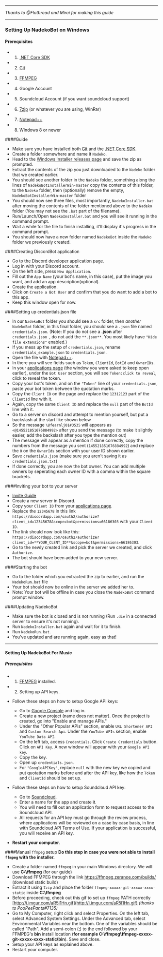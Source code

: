 ________________________________________________________________________________
*Thanks to @Flatbread and Mirai for making this guide*
________________________________________________________________________________

### Setting Up NadekoBot on Windows
#### Prerequisites 
- 1) [.NET Core SDK][.NET Core SDK]
- 2) [Git][Git]
- 3) [FFMPEG][FFMPEG] 
- 4) Google Account
- 5) Soundcloud Account (if you want soundcloud support)
- 6) [7zip][7zip] (or whatever you are using, WinRar)
- 7) [Notepad++][Notepad++]
- 8) Windows 8 or newer

####Guide 
- Make sure you have installed both [Git][Git] and the [.NET Core SDK][.NET Core SDK].
- Create a folder somewhere and name it `Nadeko`.
- Head to the [Windows Installer releases page][WinInstaller] and save the zip as prompted.
- Extract the contents of the zip you just downloaded to the `Nadeko` folder that we created earlier.
- You should see another folder in the `Nadeko` folder, something along the lines of `NadekoBotInstallerWin-master` copy the contents of this folder, to the `Nadeko` folder, then (optionally) remove the empty, `NadekoBotInstallerWin-master` folder
- You should now see three files, most importantly, `NadekoInstaller.bat` after moving the contents of the folder mentioned above to the `Nadeko` folder (You may not see the `.bat` part of the filename).
- Run/Launch/Open `NadekoInstaller.bat` and you will see it running in the command prompt.
- Wait a while for the file to finish installing, it'll display it's progress in the command prompt.
- You should now have a new folder named `NadekoBot` inside the `Nadeko` folder we previously created.

####Creating DiscordBot application
- Go to [the Discord developer application page][DiscordApp].
- Log in with your Discord account.
- On the left side, press `New Application`.
- Fill out the `App Name` (your bot's name, in this case), put the image you want, and add an app description(optional).
- Create the application.
- Click on `Create a Bot User` and confirm that you do want to add a bot to this app.
- Keep this window open for now.

####Setting up credentials.json file
- In our `NadekoBot` folder you should see a `src` folder, then *another* `NadekoBot` folder, in this final folder, you should see a `.json` file named `credentials.json`. (Note: If you do not see a **.json** after `credentials.json `, do not add the `**.json**`. You most likely have `"Hide file extensions"` enabled.)
- If you mess up the setup of `credentials.json`, rename `credentials_example.json` to `credentials.json`.
- Open the file with [Notepad++][Notepad++].
- In there you will see fields such as `Token`, `ClientId`, `BotId` and `OwnerIDs`.
- In your [applications page][DiscordApp] (the window you were asked to keep open earlier), under the `Bot User` section, you will see `Token:click to reveal`, click to reveal the token.
- Copy your bot's token, and on the `"Token"` line of your `credentials.json`, paste your bot token between the quotation marks.
- Copy the `Client ID` on the page and replace the `12312123` part of the `ClientId` line with it.
- Again, copy the same `Client ID` and replace the `null` part of the `BotId` line with it.
- Go to a server on discord and attempt to mention yourself, but put a backslash at the start like shown below
- So the message `\@fearnlj01#3535` will appears as `<@145521851676884992>` after you send the message (to make it slightly easier, add the backslash after you type the mention out)
- The message will appear as a mention if done correctly, copy the numbers from the message you sent (`145521851676884992`) and replace the `0` on the `OwnerIds` section with your user ID shown earlier.
- Save `credentials.json` (make sure you aren't saving it as `credentials.json.txt`)
- If done correctly, you are now the bot owner. You can add multiple owners by seperating each owner ID with a comma within the square brackets.

####Inviting your bot to your server 
- [Invite Guide][Invite Guide]
- Create a new server in Discord.
- Copy your `Client ID` from your [applications page][DiscordApp].
- Replace the `12345678` in this link `https://discordapp.com/oauth2/authorize?client_id=12345678&scope=bot&permissions=66186303` with your `Client ID`.
- The link should now look like this: `https://discordapp.com/oauth2/authorize?client_id=**YOUR_CLENT_ID**&scope=bot&permissions=66186303`.
- Go to the newly created link and pick the server we created, and click `Authorize`.
- The bot should have been added to your new server.

####Starting the bot
- Go to the folder which you extracted the zip to earlier, and run the `NadekoRun.bat` file
- Your bot should now be online in the server we added her to.
- Note: Your bot will be offline in case you close the `NadekoBot` command prompt window.

####Updating NadekoBot
- Make sure the bot is closed and is not running (Run `.die` in a connected server to ensure it's not running).
- Run `NadekoInstaller.bat` again and wait for it to finish.
- Run `NadekoRun.bat`.
- You've updated and are running again, easy as that!
________________________________________________________________________________

#### Setting Up NadekoBot For Music
##### Prerequisites
- 1) [FFMPEG][FFMPEG] installed.
- 2) Setting up API keys.

- Follow these steps on how to setup Google API keys:
    - Go to [Google Console][Google Console] and log in.
    - Create a new project (name does not matter). Once the project is created, go into "Enable and manage APIs."
    - Under the "Other Popular APIs" section, enable `URL Shortener API` and `Custom Search Api`. Under the `YouTube APIs` section, enable `YouTube Data API`.
    - On the left tab, access `Credentials`. Click `Create Credentials` button. Click on `API Key`. A new window will appear with your `Google API key`. 
    - Copy the key.
    - Open up `credentials.json`. 
    - For `"GoogleAPIKey"`, replace `null` with the new key we copied and put quotation marks before and after the API key, like how the `Token` and `ClientId` should be set up.
- Follow these steps on how to setup Soundcloud API key:
    - Go to [Soundcloud][Soundcloud]. 
    - Enter a name for the app and create it. 
    - You will need to fill out an application form to request access to the Soundcloud API.
    - All requests for an API key must go through the review process, where applications will be reviewed on a case by case basis, in line with Soundcloud API Terms of Use. If your application is successful, you will receive an API key. 
- **Restart your computer**.

####Manual `ffmpeg` setup 
**Do this step in case you were not able to install `ffmpeg` with the installer.**

- Create a folder named `ffmpeg` in your main Windows directory. We will use **C:\ffmpeg** (for our guide)
- Download FFMPEG through the link https://ffmpeg.zeranoe.com/builds/ (download static build)
- Extract it using `7zip` and place the folder `ffmpeg-xxxxx-git-xxxxx-xxxx-static` inside **C:\ffmpeg**
- Before proceeding, check out this gif to set up `ffmpeg` PATH correctly [http://i.imgur.com/aR5l1Hn.gif](http://i.imgur.com/aR5l1Hn.gif) *(thanks to PooPeePants#7135)*
- Go to My Computer, right click and select Properties. On the left tab, select Advanced System Settings. Under the Advanced tab, select Environmental Variables near the bottom. One of the variables should be called "Path". Add a semi-colon (;) to the end followed by your FFMPEG's **bin** install location (**for example C:\ffmpeg\ffmpeg-xxxxx-git-xxxxx-xxxx-static\bin**). Save and close.
- Setup your API keys as explained above.
- Restart your computer.

[.NET Core SDK]: https://go.microsoft.com/fwlink/?LinkID=827524
[Git]: https://git-scm.com/download/win
[WinInstaller]: https://github.com/Kwoth/NadekoBotInstallerWin/archive/master.zip
[FFMPEG]: https://github.com/Soundofdarkness/FFMPEG-Inst/releases
[7zip]: http://www.7-zip.org/download.html
[DiscordApp]: https://discordapp.com/developers/applications/me
[Notepad++]: https://notepad-plus-plus.org/
[Invite Guide]: http://discord.kongslien.net/guide.html
[Google Console]: https://console.developers.google.com
[Soundcloud]: https://soundcloud.com/you/apps/new
